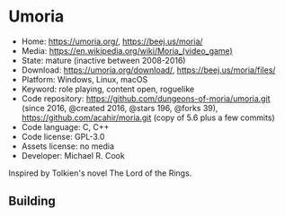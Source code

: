 # Umoria

- Home: https://umoria.org/, https://beej.us/moria/
- Media: https://en.wikipedia.org/wiki/Moria_(video_game)
- State: mature (inactive between 2008-2016)
- Download: https://umoria.org/download/, https://beej.us/moria/files/
- Platform: Windows, Linux, macOS
- Keyword: role playing, content open, roguelike
- Code repository: https://github.com/dungeons-of-moria/umoria.git (since 2016, @created 2016, @stars 196, @forks 39), https://github.com/acahir/moria.git (copy of 5.6 plus a few commits)
- Code language: C, C++
- Code license: GPL-3.0
- Assets license: no media
- Developer: Michael R. Cook

Inspired by Tolkien's novel The Lord of the Rings.

## Building
